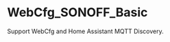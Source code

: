 # WebCfg_SONOFF_Basic
Support WebCfg and Home Assistant MQTT Discovery.

[Quick start]: <[https://github.com/joemccann/dillinger](https://fw-box.com/dev_type_detail.php?dev_type=36)>
